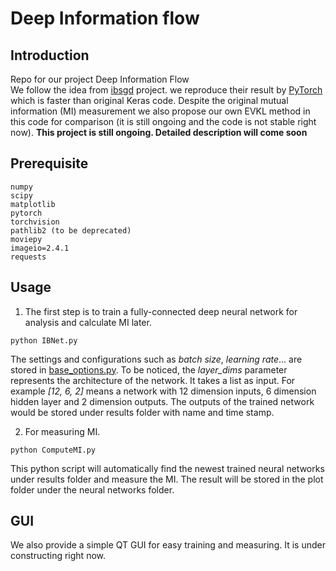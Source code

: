 # Deep Information flow

## Introduction
Repo for our project Deep Information Flow<br/>
We follow the idea from [ibsgd](https://github.com/artemyk/ibsgd) project. we reproduce their result by [PyTorch](https://pytorch.org/) which is faster than original Keras code. Despite the original mutual information (MI) measurement we also propose our own EVKL method in this code for comparison (it is still ongoing and the code is not stable right now).
**This project is still ongoing. Detailed description will come soon**

## Prerequisite

```
numpy
scipy
matplotlib
pytorch
torchvision
pathlib2 (to be deprecated)
moviepy
imageio=2.4.1
requests
```

## Usage
1. The first step is to train a fully-connected deep neural network for analysis and calculate MI later.
```
python IBNet.py
```
The settings and configurations such as *batch size*, *learning rate*... are stored in [base_options.py](./base_options.py). To be noticed, the *layer_dims* parameter represents the architecture of the network. It takes a list as input. For example *[12, 6, 2]* means a network with 12 dimension inputs, 6 dimension hidden layer and 2 dimension outputs. The outputs of the trained network would be stored under results folder with name and time stamp.

2. For measuring MI.
```
python ComputeMI.py
```
This python script will automatically find the newest trained neural networks under results folder and measure the MI. The result will be stored in the plot folder under the neural networks folder.

## GUI
We also provide a simple QT GUI for easy training and measuring. It is under constructing right now.

